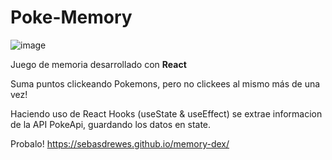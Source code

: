 # Poke-Memory
![image](https://user-images.githubusercontent.com/81722772/130336785-a6f8445d-336d-4ea1-8782-262b87f4b1bf.png)
 
Juego de memoria desarrollado con **React**

Suma puntos clickeando Pokemons, pero no clickees al mismo más de una vez!

Haciendo uso de React Hooks (useState & useEffect) se extrae informacion de la API PokeApi, guardando los datos en state.

Probalo! https://sebasdrewes.github.io/memory-dex/
